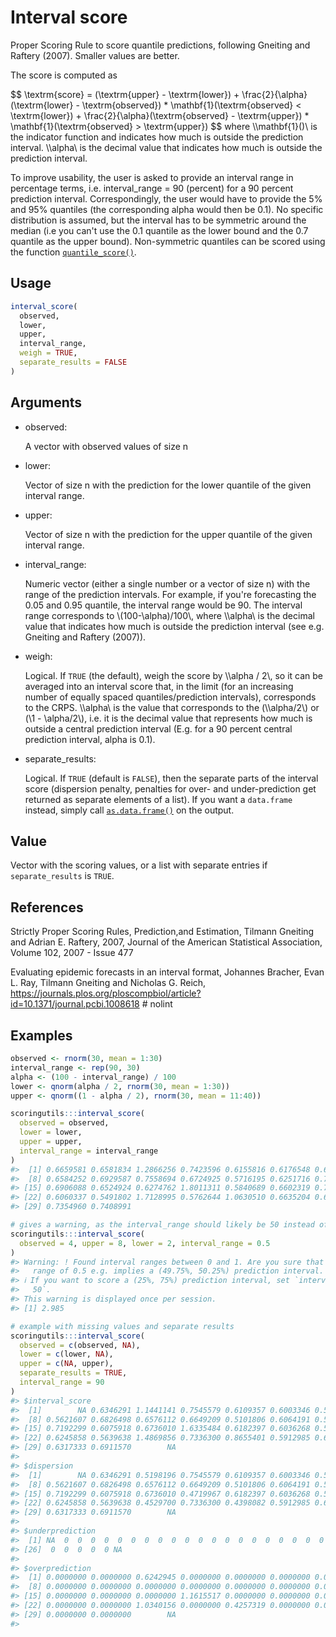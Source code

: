 # Interval score

Proper Scoring Rule to score quantile predictions, following Gneiting
and Raftery (2007). Smaller values are better.

The score is computed as

\$\$ \textrm{score} = (\textrm{upper} - \textrm{lower}) +
\frac{2}{\alpha}(\textrm{lower} - \textrm{observed}) \*
\mathbf{1}(\textrm{observed} \< \textrm{lower}) +
\frac{2}{\alpha}(\textrm{observed} - \textrm{upper}) \*
\mathbf{1}(\textrm{observed} \> \textrm{upper}) \$\$ where
\\\mathbf{1}()\\ is the indicator function and indicates how much is
outside the prediction interval. \\\alpha\\ is the decimal value that
indicates how much is outside the prediction interval.

To improve usability, the user is asked to provide an interval range in
percentage terms, i.e. interval_range = 90 (percent) for a 90 percent
prediction interval. Correspondingly, the user would have to provide the
5% and 95% quantiles (the corresponding alpha would then be 0.1). No
specific distribution is assumed, but the interval has to be symmetric
around the median (i.e you can't use the 0.1 quantile as the lower bound
and the 0.7 quantile as the upper bound). Non-symmetric quantiles can be
scored using the function
[`quantile_score()`](https://epiforecasts.io/scoringutils/dev/reference/quantile_score.md).

## Usage

``` r
interval_score(
  observed,
  lower,
  upper,
  interval_range,
  weigh = TRUE,
  separate_results = FALSE
)
```

## Arguments

- observed:

  A vector with observed values of size n

- lower:

  Vector of size n with the prediction for the lower quantile of the
  given interval range.

- upper:

  Vector of size n with the prediction for the upper quantile of the
  given interval range.

- interval_range:

  Numeric vector (either a single number or a vector of size n) with the
  range of the prediction intervals. For example, if you're forecasting
  the 0.05 and 0.95 quantile, the interval range would be 90. The
  interval range corresponds to \\(100-\alpha)/100\\, where \\\alpha\\
  is the decimal value that indicates how much is outside the prediction
  interval (see e.g. Gneiting and Raftery (2007)).

- weigh:

  Logical. If `TRUE` (the default), weigh the score by \\\alpha / 2\\,
  so it can be averaged into an interval score that, in the limit (for
  an increasing number of equally spaced quantiles/prediction
  intervals), corresponds to the CRPS. \\\alpha\\ is the value that
  corresponds to the (\\\alpha/2\\) or (\\1 - \alpha/2\\), i.e. it is
  the decimal value that represents how much is outside a central
  prediction interval (E.g. for a 90 percent central prediction
  interval, alpha is 0.1).

- separate_results:

  Logical. If `TRUE` (default is `FALSE`), then the separate parts of
  the interval score (dispersion penalty, penalties for over- and
  under-prediction get returned as separate elements of a list). If you
  want a `data.frame` instead, simply call
  [`as.data.frame()`](https://rdrr.io/r/base/as.data.frame.html) on the
  output.

## Value

Vector with the scoring values, or a list with separate entries if
`separate_results` is `TRUE`.

## References

Strictly Proper Scoring Rules, Prediction,and Estimation, Tilmann
Gneiting and Adrian E. Raftery, 2007, Journal of the American
Statistical Association, Volume 102, 2007 - Issue 477

Evaluating epidemic forecasts in an interval format, Johannes Bracher,
Evan L. Ray, Tilmann Gneiting and Nicholas G. Reich,
<https://journals.plos.org/ploscompbiol/article?id=10.1371/journal.pcbi.1008618>
\# nolint

## Examples

``` r
observed <- rnorm(30, mean = 1:30)
interval_range <- rep(90, 30)
alpha <- (100 - interval_range) / 100
lower <- qnorm(alpha / 2, rnorm(30, mean = 1:30))
upper <- qnorm((1 - alpha / 2), rnorm(30, mean = 11:40))

scoringutils:::interval_score(
  observed = observed,
  lower = lower,
  upper = upper,
  interval_range = interval_range
)
#>  [1] 0.6659581 0.6581834 1.2866256 0.7423596 0.6155816 0.6176548 0.6484069
#>  [8] 0.6584252 0.6929587 0.7558694 0.6724925 0.5716195 0.6251716 0.7431658
#> [15] 0.6906088 0.6524924 0.6274762 1.8011311 0.5840689 0.6602319 0.7076748
#> [22] 0.6060337 0.5491802 1.7128995 0.5762644 1.0630510 0.6635204 0.6410611
#> [29] 0.7354960 0.7408991

# gives a warning, as the interval_range should likely be 50 instead of 0.5
scoringutils:::interval_score(
  observed = 4, upper = 8, lower = 2, interval_range = 0.5
)
#> Warning: ! Found interval ranges between 0 and 1. Are you sure that's right? An interval
#>   range of 0.5 e.g. implies a (49.75%, 50.25%) prediction interval.
#> ℹ If you want to score a (25%, 75%) prediction interval, set `interval_range =
#>   50`.
#> This warning is displayed once per session.
#> [1] 2.985

# example with missing values and separate results
scoringutils:::interval_score(
  observed = c(observed, NA),
  lower = c(lower, NA),
  upper = c(NA, upper),
  separate_results = TRUE,
  interval_range = 90
)
#> $interval_score
#>  [1]        NA 0.6346291 1.1441141 0.7545579 0.6109357 0.6003346 0.5762499
#>  [8] 0.5621607 0.6826498 0.6576112 0.6649209 0.5101806 0.6064191 0.5613882
#> [15] 0.7192299 0.6075918 0.6736010 1.6335484 0.6182397 0.6036268 0.5671816
#> [22] 0.6245858 0.5639638 1.4869856 0.7336300 0.8655401 0.5912985 0.6734720
#> [29] 0.6317333 0.6911570        NA
#> 
#> $dispersion
#>  [1]        NA 0.6346291 0.5198196 0.7545579 0.6109357 0.6003346 0.5762499
#>  [8] 0.5621607 0.6826498 0.6576112 0.6649209 0.5101806 0.6064191 0.5613882
#> [15] 0.7192299 0.6075918 0.6736010 0.4719967 0.6182397 0.6036268 0.5671816
#> [22] 0.6245858 0.5639638 0.4529700 0.7336300 0.4398082 0.5912985 0.6734720
#> [29] 0.6317333 0.6911570        NA
#> 
#> $underprediction
#>  [1] NA  0  0  0  0  0  0  0  0  0  0  0  0  0  0  0  0  0  0  0  0  0  0  0  0
#> [26]  0  0  0  0  0 NA
#> 
#> $overprediction
#>  [1] 0.0000000 0.0000000 0.6242945 0.0000000 0.0000000 0.0000000 0.0000000
#>  [8] 0.0000000 0.0000000 0.0000000 0.0000000 0.0000000 0.0000000 0.0000000
#> [15] 0.0000000 0.0000000 0.0000000 1.1615517 0.0000000 0.0000000 0.0000000
#> [22] 0.0000000 0.0000000 1.0340156 0.0000000 0.4257319 0.0000000 0.0000000
#> [29] 0.0000000 0.0000000        NA
#> 
```
